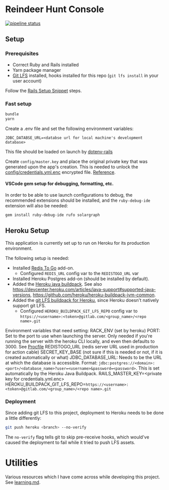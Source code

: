 # Reindeer Hunt Console

[![pipeline status](https://gitlab.com/hunt-console/console/badges/master/pipeline.svg)](https://gitlab.com/hunt-console/console/-/commits/master)

## Setup

### Prerequisites

- Correct Ruby and Rails installed
- Yarn package manager
- [Git LFS](https://git-lfs.github.com/) installed, hooks installed for this repo
  (`git lfs install` in your user account)

Follow the [Rails Setup Snippet](https://gitlab.com/-/snippets/2001897) steps.

### Fast setup

```bash
bundle
yarn
```

Create a .env file and set the following environment variables:

```
JDBC_DATABSE_URL=<databse url for local machine's development database>
```

This file should be loaded on launch by [dotenv-rails](https://github.com/bkeepers/dotenv)

Create `config/master.key` and place the original private key that was generated upon the app's creation.
This is needed to unlock the [config/credentials.yml.enc](./config/credentials.yml.enc) encrypted file.
[Reference](https://edgeguides.rubyonrails.org/security.html#custom-credentials).

#### VSCode gem setup for debugging, formatting, etc.

In order to be able to use launch configurations to debug, the recommended extensions should be installed, and the `ruby-debug-ide` extension will also be needed:

```bash
gem install ruby-debug-ide rufo solargraph
```

## Heroku Setup

This application is currently set up to run on Heroku for its production environment.

The following setup is needed:

- Installed [Redis To Go](https://elements.heroku.com/addons/redistogo) add-on.
  - Configured `REDIS_URL` config var to the `REDISTOGO_URL` var
- Installed Heroku Postgres add-on (should be installed by default).
- Added the [Heroku java buildpack](https://help.heroku.com/2FSHO0RR/how-can-i-add-java-to-a-non-java-app).
  See also https://devcenter.heroku.com/articles/java-support#supported-java-versions, https://github.com/heroku/heroku-buildpack-jvm-common.
- Added the [git LFS buildpack for Heroku](https://github.com/raxod502/heroku-buildpack-git-lfs),
  since Heroku doesn't natively support git LFS.
  - Configured `HEROKU_BUILDPACK_GIT_LFS_REPO` config var to `https://<username>:<token>@gitlab.com/<group_name>/<repo name>.git`

Environment variables that need setting:
RACK_ENV (set by heroku)
PORT: Set to the port to use when launching the server. Only needed if you're running the server with the heroku CLI locally, and even then defaults to 3000. See [Procfile](./Procfile)
REDISTOGO_URL (redis server URL used in production for action cable)
SECRET_KEY_BASE (not sure if this is needed or not, if it is created automatically or what)
JDBC_DATABASE_URL: Needs to be the URL at which the database is accessible. Format: `jdbc:postgres://<domain>:<port>/<database_name>?user=<username>&password=<password>`. This is set automatically by the Heroku Java Buildpack.
RAILS_MASTER_KEY=\<private key for credentials.yml.enc\>
HEROKU_BUILDPACK_GIT_LFS_REPO=`https://<username>:<token>@gitlab.com/<group_name>/<repo name>.git`

### Deployment

Since adding git LFS to this project, deployment to Heroku needs to be done a little differently:

```bash
git push heroku <branch> --no-verify
```

The `no-verify` flag tells git to skip pre-receive hooks, which would've caused the deployment to fail while
it tried to push LFS assets.

# Utilities

Various resources which I have come across while developing this project. See [learning.md](./learning.md).

